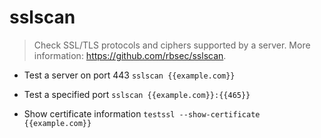 # sslscan
> Check SSL/TLS protocols and ciphers supported by a server.
> More information: <https://github.com/rbsec/sslscan>.

- Test a server on port 443
`sslscan {{example.com}}`

- Test a specified port
`sslscan {{example.com}}:{{465}}`

- Show certificate information
`testssl --show-certificate {{example.com}}`
